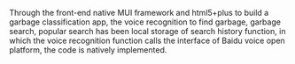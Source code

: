 Through the front-end native MUI framework and html5+plus to build a garbage classification app, the voice recognition to find garbage, garbage search, popular search has been local storage of search history function, in which the voice recognition function calls the interface of Baidu voice open platform, the code is natively implemented.
